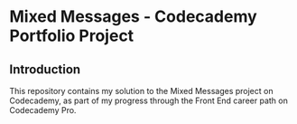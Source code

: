# Mixed Messages - Codecademy Portfolio Project

## Introduction
This repository contains my solution to the Mixed Messages project on Codecademy, as part of my progress through the Front End career path on Codecademy Pro.

## 